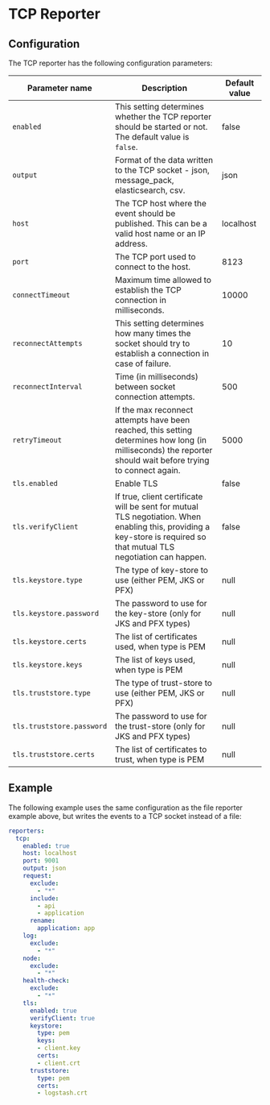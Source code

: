 # TCP Reporter

## Configuration

The TCP reporter has the following configuration parameters:

| Parameter name            | Description                                                                                                                                                           | Default value |
| ------------------------- | --------------------------------------------------------------------------------------------------------------------------------------------------------------------- | ------------- |
| `enabled`                 | This setting determines whether the TCP reporter should be started or not. The default value is `false`.                                                              | false         |
| `output`                  | Format of the data written to the TCP socket - json, message\_pack, elasticsearch, csv.                                                                               | json          |
| `host`                    | The TCP host where the event should be published. This can be a valid host name or an IP address.                                                                     | localhost     |
| `port`                    | The TCP port used to connect to the host.                                                                                                                             | 8123          |
| `connectTimeout`          | Maximum time allowed to establish the TCP connection in milliseconds.                                                                                                 | 10000         |
| `reconnectAttempts`       | This setting determines how many times the socket should try to establish a connection in case of failure.                                                            | 10            |
| `reconnectInterval`       | Time (in milliseconds) between socket connection attempts.                                                                                                            | 500           |
| `retryTimeout`            | If the max reconnect attempts have been reached, this setting determines how long (in milliseconds) the reporter should wait before trying to connect again.          | 5000          |
| `tls.enabled`             | Enable TLS                                                                                                                                                            | false         |
| `tls.verifyClient`        | If true, client certificate will be sent for mutual TLS negotiation. When enabling this, providing a key-store is required so that mutual TLS negotiation can happen. | false         |
| `tls.keystore.type`       | The type of key-store to use (either PEM, JKS or PFX)                                                                                                                 | null          |
| `tls.keystore.password`   | The password to use for the key-store (only for JKS and PFX types)                                                                                                    | null          |
| `tls.keystore.certs`      | The list of certificates used, when type is PEM                                                                                                                       | null          |
| `tls.keystore.keys`       | The list of keys used, when type is PEM                                                                                                                               | null          |
| `tls.truststore.type`     | The type of trust-store to use (either PEM, JKS or PFX)                                                                                                               | null          |
| `tls.truststore.password` | The password to use for the trust-store (only for JKS and PFX types)                                                                                                  | null          |
| `tls.truststore.certs`    | The list of certificates to trust, when type is PEM                                                                                                                   | null          |

## Example

The following example uses the same configuration as the file reporter example above, but writes the events to a TCP socket instead of a file:

```yaml
reporters:
  tcp:
    enabled: true
    host: localhost
    port: 9001
    output: json
    request:
      exclude:
        - "*"
      include:
        - api
        - application
      rename:
        application: app
    log:
      exclude:
        - "*"
    node:
      exclude:
        - "*"
    health-check:
      exclude:
        - "*"
    tls:
      enabled: true
      verifyClient: true
      keystore: 
        type: pem
        keys:
        - client.key
        certs:
        - client.crt
      truststore:
        type: pem 
        certs:
        - logstash.crt
```
